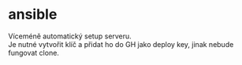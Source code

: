 # ansible

Víceméně automatický setup serveru.  
Je nutné vytvořit klíč a přidat ho do GH jako deploy key, jinak nebude fungovat clone.
